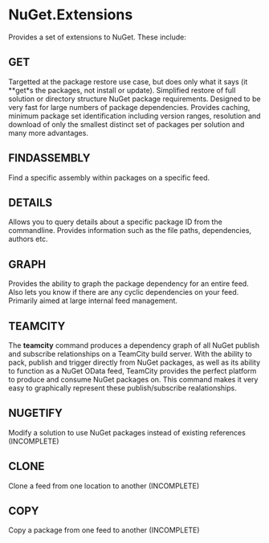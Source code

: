 # NuGet.Extensions

Provides a set of extensions to NuGet.  These include:

## GET
Targetted at the package restore use case, but does only what it says (it **get*s the packages, not install or update).  Simplified restore of full solution or directory structure NuGet package requirements.  Designed to be very fast for large numbers of package dependencies.  Provides caching, minimum package set identification including version ranges, resolution and download of only the smallest distinct set of packages per solution and many more advantages.  

## FINDASSEMBLY
Find a specific assembly within packages on a specific feed.

## DETAILS
Allows you to query details about a specific package ID from the commandline.  Provides information such as the file paths, dependencies, authors etc.

## GRAPH
Provides the ability to graph the package dependency for an entire feed.  Also lets you know if there are any cyclic dependencies on your feed.  Primarily aimed at large internal feed management.

## TEAMCITY
The **teamcity** command produces a dependency graph of all NuGet publish and subscribe relationships on a TeamCity build server.  With the ability to pack, publish and trigger directly from NuGet packages, as well as its ability to function as a NuGet OData feed, TeamCity provides the perfect platform to produce and consume NuGet packages on.  This command makes it very easy to graphically represent these publish/subscribe realationships.

## NUGETIFY
Modify a solution to use NuGet packages instead of existing references (INCOMPLETE)

## CLONE
Clone a feed from one location to another (INCOMPLETE)

## COPY
Copy a package from one feed to another (INCOMPLETE)
